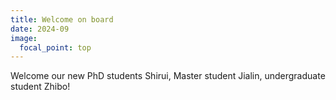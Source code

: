 ```yaml
---
title: Welcome on board
date: 2024-09
image:
  focal_point: top
---
```

Welcome our new PhD students Shirui, Master student Jialin, undergraduate student Zhibo!
